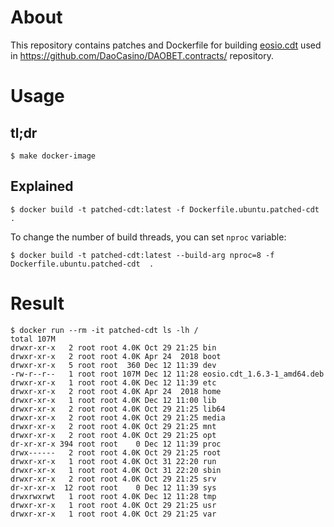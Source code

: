 # About

This repository contains patches and Dockerfile for building [eosio.cdt](https://github.com/EOSIO/eosio.cdt)
used in https://github.com/DaoCasino/DAOBET.contracts/ repository.

# Usage

## tl;dr

```
$ make docker-image
```

## Explained

```
$ docker build -t patched-cdt:latest -f Dockerfile.ubuntu.patched-cdt  .
```

To change the number of build threads, you can set `nproc` variable:

```
$ docker build -t patched-cdt:latest --build-arg nproc=8 -f Dockerfile.ubuntu.patched-cdt  .
```

# Result

```
$ docker run --rm -it patched-cdt ls -lh /
total 107M
drwxr-xr-x   2 root root 4.0K Oct 29 21:25 bin
drwxr-xr-x   2 root root 4.0K Apr 24  2018 boot
drwxr-xr-x   5 root root  360 Dec 12 11:39 dev
-rw-r--r--   1 root root 107M Dec 12 11:28 eosio.cdt_1.6.3-1_amd64.deb
drwxr-xr-x   1 root root 4.0K Dec 12 11:39 etc
drwxr-xr-x   2 root root 4.0K Apr 24  2018 home
drwxr-xr-x   1 root root 4.0K Dec 12 11:00 lib
drwxr-xr-x   2 root root 4.0K Oct 29 21:25 lib64
drwxr-xr-x   2 root root 4.0K Oct 29 21:25 media
drwxr-xr-x   2 root root 4.0K Oct 29 21:25 mnt
drwxr-xr-x   2 root root 4.0K Oct 29 21:25 opt
dr-xr-xr-x 394 root root    0 Dec 12 11:39 proc
drwx------   2 root root 4.0K Oct 29 21:25 root
drwxr-xr-x   1 root root 4.0K Oct 31 22:20 run
drwxr-xr-x   1 root root 4.0K Oct 31 22:20 sbin
drwxr-xr-x   2 root root 4.0K Oct 29 21:25 srv
dr-xr-xr-x  12 root root    0 Dec 12 11:39 sys
drwxrwxrwt   1 root root 4.0K Dec 12 11:28 tmp
drwxr-xr-x   1 root root 4.0K Oct 29 21:25 usr
drwxr-xr-x   1 root root 4.0K Oct 29 21:25 var
```
